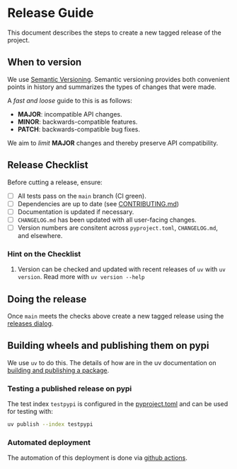 # Release Guide

This document describes the steps to create a new tagged release of the project.

## When to version
We use [Semantic Versioning](https://semver.org/spec/v2.0.0.html).
Semantic versioning provides both convenient points in history and summarizes the types of changes that were made.

A *fast and loose* guide to this is as follows:
   - **MAJOR**: incompatible API changes.
   - **MINOR**: backwards-compatible features.
   - **PATCH**: backwards-compatible bug fixes.

We aim to *limit* **MAJOR** changes and thereby preserve API compatibility.

## Release Checklist
Before cutting a release, ensure:

- [ ] All tests pass on the `main` branch (CI green).
- [ ] Dependencies are up to date (see [CONTRIBUTING.md](./CONTRIBUTING.md))
- [ ] Documentation is updated if necessary.
- [ ] `CHANGELOG.md` has been updated with all user-facing changes.
- [ ] Version numbers are consitent across `pyproject.toml`, `CHANGELOG.md`, and elsewhere.

### Hint on the Checklist
1. Version can be checked and updated with recent releases of `uv` with `uv version`. Read more with `uv version --help`

## Doing the release
Once `main` meets the checks above create a new tagged release using the [releases dialog](https://github.com/pyotc/pyotc/releases/new).

## Building wheels and publishing them on pypi
We use `uv` to do this. The details of how are in the uv documentation on [building and publishing a package](https://docs.astral.sh/uv/guides/package/#building-and-publishing-a-package).

### Testing a published release on pypi
The test index `testpypi` is configured in the [pyproject.toml](./pyproject.toml) and can be used for testing with:
```bash
uv publish --index testpypi
```

### Automated deployment
The automation of this deployment is done via [github actions](https://github.com/pypa/gh-action-pypi-publish).
